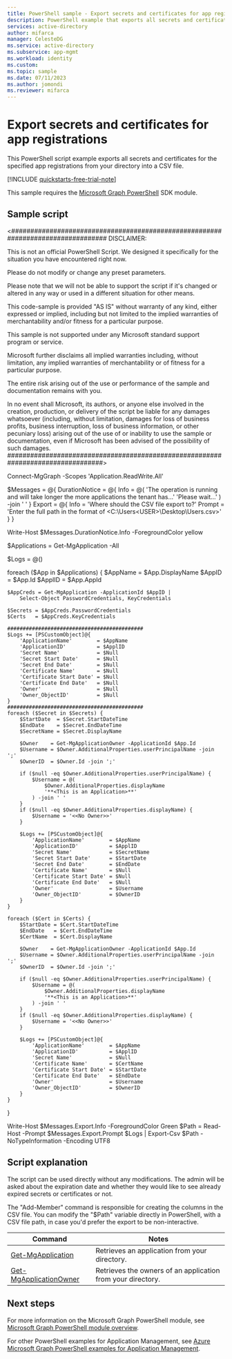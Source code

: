 ```yaml
---
title: PowerShell sample - Export secrets and certificates for app registrations in Microsoft Entra tenant.
description: PowerShell example that exports all secrets and certificates for the specified app registrations in your Microsoft Entra tenant.
services: active-directory
author: mifarca
manager: CelesteDG
ms.service: active-directory
ms.subservice: app-mgmt
ms.workload: identity
ms.custom:
ms.topic: sample
ms.date: 07/11/2023
ms.author: jomondi
ms.reviewer: mifarca
---
```


# Export secrets and certificates for app registrations

This PowerShell script example exports all secrets and certificates for the specified app registrations from your directory into a CSV file.

[!INCLUDE [quickstarts-free-trial-note](~/../azure-docs-pr/includes/quickstarts-free-trial-note.md)]

This sample requires the [Microsoft Graph PowerShell](/powershell/microsoftgraph/installation) SDK module.

## Sample script

<#################################################################################
DISCLAIMER:

This is not an official PowerShell Script. We designed it specifically for the situation you have
encountered right now.

Please do not modify or change any preset parameters.

Please note that we will not be able to support the script if it's changed or altered in any way
or used in a different situation for other means.

This code-sample is provided "AS IS" without warranty of any kind, either expressed or implied,
including but not limited to the implied warranties of merchantability and/or fitness for a
particular purpose.

This sample is not supported under any Microsoft standard support program or service.

Microsoft further disclaims all implied warranties including, without limitation, any implied
warranties of merchantability or of fitness for a particular purpose.

The entire risk arising out of the use or performance of the sample and documentation remains with
you.

In no event shall Microsoft, its authors, or anyone else involved in the creation, production, or
delivery of the script be liable for any damages whatsoever (including, without limitation, damages
for loss of business profits, business interruption, loss of business information, or other
pecuniary loss) arising out of the use of or inability to use the sample or documentation, even if
Microsoft has been advised of the possibility of such damages.
#################################################################################>

Connect-MgGraph -Scopes 'Application.ReadWrite.All'

$Messages = @{
    DurationNotice = @{
        Info = @(
            'The operation is running and will take longer the more applications the tenant has...'
            'Please wait...'
        ) -join ' '
    }
    Export         = @{
        Info   = 'Where should the CSV file export to?'
        Prompt = 'Enter the full path in the format of <C:\Users\<USER>\Desktop\Users.csv>'
    }
}

Write-Host $Messages.DurationNotice.Info -ForegroundColor yellow

$Applications = Get-MgApplication -All

$Logs = @()

foreach ($App in $Applications) {
    $AppName = $App.DisplayName
    $AppID   = $App.Id
    $ApplID  = $App.AppId

    $AppCreds = Get-MgApplication -ApplicationId $AppID |
        Select-Object PasswordCredentials, KeyCredentials

    $Secrets = $AppCreds.PasswordCredentials
    $Certs   = $AppCreds.KeyCredentials

    ############################################
    $Logs += [PSCustomObject]@{
        'ApplicationName'        = $AppName
        'ApplicationID'          = $ApplID
        'Secret Name'            = $Null
        'Secret Start Date'      = $Null
        'Secret End Date'        = $Null
        'Certificate Name'       = $Null
        'Certificate Start Date' = $Null
        'Certificate End Date'   = $Null
        'Owner'                  = $Null
        'Owner_ObjectID'         = $Null
    }
    ############################################
    foreach ($Secret in $Secrets) {
        $StartDate  = $Secret.StartDateTime
        $EndDate    = $Secret.EndDateTime
        $SecretName = $Secret.DisplayName

        $Owner    = Get-MgApplicationOwner -ApplicationId $App.Id
        $Username = $Owner.AdditionalProperties.userPrincipalName -join ';'
        $OwnerID  = $Owner.Id -join ';'

        if ($null -eq $Owner.AdditionalProperties.userPrincipalName) {
            $Username = @(
                $Owner.AdditionalProperties.displayName
                '**<This is an Application>**'
            ) -join ' '
        }
        if ($null -eq $Owner.AdditionalProperties.displayName) {
            $Username = '<<No Owner>>'
        }

        $Logs += [PSCustomObject]@{
            'ApplicationName'        = $AppName
            'ApplicationID'          = $ApplID
            'Secret Name'            = $SecretName
            'Secret Start Date'      = $StartDate
            'Secret End Date'        = $EndDate
            'Certificate Name'       = $Null
            'Certificate Start Date' = $Null
            'Certificate End Date'   = $Null
            'Owner'                  = $Username
            'Owner_ObjectID'         = $OwnerID
        }
    }

    foreach ($Cert in $Certs) {
        $StartDate = $Cert.StartDateTime
        $EndDate   = $Cert.EndDateTime
        $CertName  = $Cert.DisplayName

        $Owner    = Get-MgApplicationOwner -ApplicationId $App.Id
        $Username = $Owner.AdditionalProperties.userPrincipalName -join ';'
        $OwnerID  = $Owner.Id -join ';'

        if ($null -eq $Owner.AdditionalProperties.userPrincipalName) {
            $Username = @(
                $Owner.AdditionalProperties.displayName
                '**<This is an Application>**'
            ) -join ' '
        }
        if ($null -eq $Owner.AdditionalProperties.displayName) {
            $Username = '<<No Owner>>'
        }

        $Logs += [PSCustomObject]@{
            'ApplicationName'        = $AppName
            'ApplicationID'          = $ApplID
            'Secret Name'            = $Null
            'Certificate Name'       = $CertName
            'Certificate Start Date' = $StartDate
            'Certificate End Date'   = $EndDate
            'Owner'                  = $Username
            'Owner_ObjectID'         = $OwnerID
        }
    }
}

Write-Host $Messages.Export.Info -ForegroundColor Green
$Path = Read-Host -Prompt $Messages.Export.Prompt
$Logs | Export-Csv $Path -NoTypeInformation -Encoding UTF8

## Script explanation

The script can be used directly without any modifications. The admin will be asked about the expiration date and whether they would like to see already expired secrets or certificates or not.

The "Add-Member" command is responsible for creating the columns in the CSV file.
You can modify the "$Path" variable directly in PowerShell, with a CSV file path, in case you'd prefer the export to be non-interactive.

| Command | Notes |
|---|---|
| [Get-MgApplication](/powershell/module/microsoft.graph.applications/get-mgapplication?view=graph-powershell-1.0&preserve-view=true) | Retrieves an application from your directory. |
| [Get-MgApplicationOwner](/powershell/module/microsoft.graph.applications/get-mgapplicationowner?view=graph-powershell-1.0&preserve-view=true) | Retrieves the owners of an application from your directory. |

## Next steps

For more information on the Microsoft Graph PowerShell module, see [Microsoft Graph PowerShell module overview](/powershell/microsoftgraph/installation).

For other PowerShell examples for Application Management, see [Azure Microsoft Graph PowerShell examples for Application Management](../app-management-powershell-samples.md).
